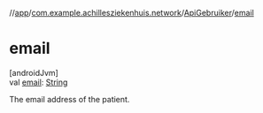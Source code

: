 //[app](../../../index.md)/[com.example.achillesziekenhuis.network](../index.md)/[ApiGebruiker](index.md)/[email](email.md)

# email

[androidJvm]\
val [email](email.md): [String](https://kotlinlang.org/api/latest/jvm/stdlib/kotlin/-string/index.html)

The email address of the patient.
